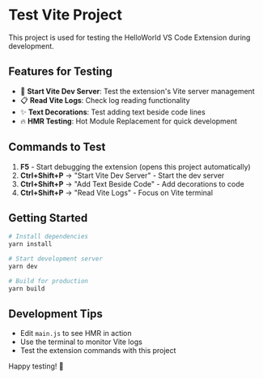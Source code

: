 # Test Vite Project

This project is used for testing the HelloWorld VS Code Extension during development.

## Features for Testing

- 🚀 **Start Vite Dev Server**: Test the extension's Vite server management
- 📋 **Read Vite Logs**: Check log reading functionality
- ✨ **Text Decorations**: Test adding text beside code lines
- 🔥 **HMR Testing**: Hot Module Replacement for quick development

## Commands to Test

1. **F5** - Start debugging the extension (opens this project automatically)
2. **Ctrl+Shift+P** → "Start Vite Dev Server" - Start the dev server
3. **Ctrl+Shift+P** → "Add Text Beside Code" - Add decorations to code
4. **Ctrl+Shift+P** → "Read Vite Logs" - Focus on Vite terminal

## Getting Started

```bash
# Install dependencies
yarn install

# Start development server
yarn dev

# Build for production
yarn build
```

## Development Tips

- Edit `main.js` to see HMR in action
- Use the terminal to monitor Vite logs
- Test the extension commands with this project

Happy testing! 🎉
